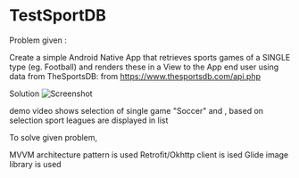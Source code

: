 # TestSportDB
Problem given :

Create a simple Android Native App that retrieves sports games of a SINGLE type (eg.  Football) and renders these in a View to the App end user using data from TheSportsDB: from https://www.thesportsdb.com/api.php

Solution
![Screenshot](sportdb.gif)

demo video shows selection of single game "Soccer" and , based on selection sport leagues are displayed in list

To solve given problem,

MVVM architecture pattern is used
Retrofit/Okhttp client is ised
Glide image library is used
